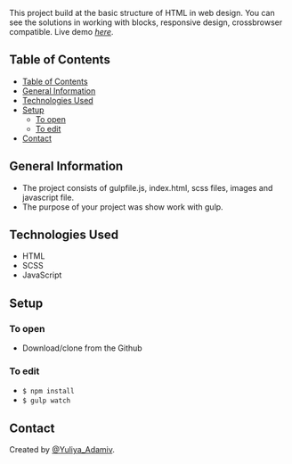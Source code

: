
This project build at the basic structure of HTML in web design. You can see the solutions in working with blocks, responsive design, crossbrowser compatible. 
Live demo [_here_](https://yuliyaadamiv.github.io//TariffPlans/dist/). 

## Table of Contents

- [Table of Contents](#table-of-contents)
- [General Information](#general-information)
- [Technologies Used](#technologies-used)
- [Setup](#setup)
  - [To open](#to-open)
  - [To edit](#to-edit)
- [Contact](#contact)


## General Information

- The project consists of gulpfile.js, index.html, scss files, images and javascript file.
- The purpose of your project was show work with gulp.

## Technologies Used

- HTML
- SCSS
- JavaScript
  
## Setup

### To open

- Download/clone from the Github

### To edit


- `$ npm install`
- `$ gulp watch`



## Contact

Created by [@Yuliya_Adamiv](https://github.com/YuliyaAdamiv).
